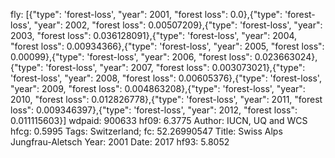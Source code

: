 fly: [{"type": 'forest-loss', "year": 2001, "forest loss": 0.0},{"type": 'forest-loss', "year": 2002, "forest loss": 0.00507209},{"type": 'forest-loss', "year": 2003, "forest loss": 0.036128091},{"type": 'forest-loss', "year": 2004, "forest loss": 0.00934366},{"type": 'forest-loss', "year": 2005, "forest loss": 0.00099},{"type": 'forest-loss', "year": 2006, "forest loss": 0.023663024},{"type": 'forest-loss', "year": 2007, "forest loss": 0.003073021},{"type": 'forest-loss', "year": 2008, "forest loss": 0.00605376},{"type": 'forest-loss', "year": 2009, "forest loss": 0.004863208},{"type": 'forest-loss', "year": 2010, "forest loss": 0.012826778},{"type": 'forest-loss', "year": 2011, "forest loss": 0.009346397},{"type": 'forest-loss', "year": 2012, "forest loss": 0.011115603}]
wdpaid: 900633
hf09: 6.3775
Author: IUCN, UQ and WCS
hfcg: 0.5995
Tags: Switzerland;
fc: 52.26990547
Title: Swiss Alps Jungfrau-Aletsch
Year: 2001
Date: 2017
hf93: 5.8052
